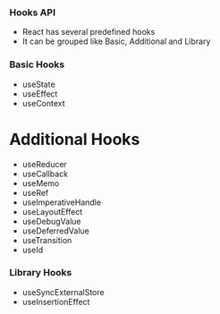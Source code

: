 ### Hooks API
* React has several predefined hooks
* It can be grouped like Basic, Additional and Library

### Basic Hooks
* useState
* useEffect
* useContext
# Additional Hooks
* useReducer
* useCallback
* useMemo
* useRef
* useImperativeHandle
* useLayoutEffect
* useDebugValue
* useDeferredValue
* useTransition
* useId
### Library Hooks
* useSyncExternalStore
* useInsertionEffect

